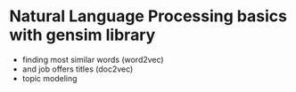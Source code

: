 # Natural Language Processing basics with gensim library
* finding most similar words (word2vec)
* and job offers titles (doc2vec)
* topic modeling
